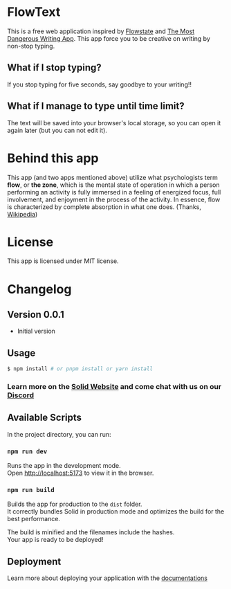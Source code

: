 # FlowText

This is a free web application inspired by [Flowstate](http://www.hailoverman.com/flowstate)
and [The Most Dangerous Writing App](http://www.themostdangerouswritingapp.com/).
This app force you to be creative on writing by non-stop typing.

## What if I stop typing?
If you stop typing for five seconds, say goodbye to your writing!!

## What if I manage to type until time limit?
The text will be saved into your browser's local storage,
so you can open it again later (but you can not edit it).

# Behind this app

This app (and two apps mentioned above) utilize what psychologists term
**flow**, or **the zone**, which is the mental state of operation in
which a person performing an activity is fully immersed in a feeling of
energized focus, full involvement, and enjoyment in the process of the
activity. In essence, flow is characterized by complete absorption in
what one does. (Thanks, [Wikipedia](https://en.wikipedia.org/wiki/Flow_%28psychology%29))

# License

This app is licensed under MIT license.

# Changelog

## Version 0.0.1

* Initial version

## Usage

```bash
$ npm install # or pnpm install or yarn install
```

### Learn more on the [Solid Website](https://solidjs.com) and come chat with us on our [Discord](https://discord.com/invite/solidjs)

## Available Scripts

In the project directory, you can run:

### `npm run dev`

Runs the app in the development mode.<br>
Open [http://localhost:5173](http://localhost:5173) to view it in the browser.

### `npm run build`

Builds the app for production to the `dist` folder.<br>
It correctly bundles Solid in production mode and optimizes the build for the best performance.

The build is minified and the filenames include the hashes.<br>
Your app is ready to be deployed!

## Deployment

Learn more about deploying your application with the [documentations](https://vitejs.dev/guide/static-deploy.html)
